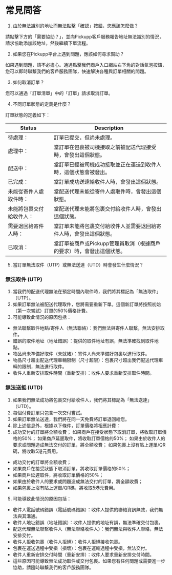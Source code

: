 # 常見問答

1. 由於無法識別的地址而無法點擊「確認」按鈕，您應該怎麼做？

請點擊下方的「需要協助？」，並向Pickupp客戶服務報告地址無法識別的情況，請求協助添加該地址，然後繼續下單流程。

2. 如果您在Pickupp平台上遇到問題，應該如何尋求幫助？

如果遇到問題，請不必擔心。通過點擊我們商戶入口網站右下角的對話氣泡按鈕，您可以即時聯繫我們的客戶服務團隊，快速解決各種與訂單相關的問題。

3. 如何取消訂單？

您可以通過「訂單清單」中的「訂單」請求取消訂單。

4. 不同訂單狀態的定義是什麼？

訂單狀態的定義如下：

| Status       | Description                            |
| ------------ | -------------------------------------- |
| 待處理：         | 訂單已提交，但尚未處理。                           |
| 處理中：         | 當訂單在包裹被司機接取之前被配送代理接受時，會發出這個狀態。         |
| 配送中：         | 當訂單已經被司機成功接取並正在運送到收件人時，這個狀態會被發出。       |
| 已完成：         | 當訂單成功送達給收件人時，會發出這個狀態。                  |
| 未能從寄件人處取件時：  | 當配送代理未能從寄件人處取件時，會發出這個狀態。               |
| 未能將包裹交付給收件人： | 當配送代理未能將包裹交付給收件人時，會發出這個狀態。             |
| 需要退回給寄件人時：   | 當訂單未能將包裹交付給收件人並需要退回給寄件人時，會發出這個狀態。      |
| 已取消：         | 當訂單被商戶或Pickupp管理員取消（根據商戶的要求）時，會發出這個狀態。 |

5. 當訂單無法取件（UTP）或無法送達（UTD）時會發生什麼情況？

### **無法取件 (UTP)**

1. 當我們的配送代理無法在預定時間內取件時，我們將其標記為「無法取件」（UTP）。
2. 如果訂單無法被配送代理取件，您將需要重新下單。這個新訂單將按照初始（第一次嘗試）訂單的50%價格計費。
3. 可能導致此情況的原因包括：

* 無法聯繫取件地點/寄件人（無法聯絡）：我們無法與寄件人聯繫，無法安排取件。
* 錯誤的取件地址（地址錯誤）：提供的取件地址有誤，無法準確找到取件地點。
* 物品尚未準備好取件（未就緒）：寄件人尚未準備好包裹以進行取件。
* 物品尺寸超出配送代理車輛限制（尺寸超限）：包裹尺寸超出我們配送代理車輛的限制，無法進行取件。
* 收件人重新安排取件時間（重新安排）：收件人要求重新安排取件時間。

### **無法送抵 (UTD)**

1. 如果我們無法成功將包裹交付給收件人，我們將其標記為「無法送達」（UTD）。
2. 每個付費訂單只包含一次交付嘗試。&#x20;
3. 如果訂單無法送達，我們將在同一天免費將訂單退回給您。&#x20;
4. 除上述信息外，根據以下條件，訂單價格將相應計費：
5. 成功交付的訂單將全額收費； 如果商戶在接受狀態下取消訂單，將收取訂單價格的50%； 如果商戶延遲取件，將收取訂單價格的50%； 如果由於收件人的要求或問題造成無法交付的訂單，將全額收費； 如果包裹上沒有貼上運單/QR碼，將收取5港元費用。

* 成功交付的訂單將全額收費；
* 如果商戶在接受狀態下取消訂單，將收取訂單價格的50%；
* 如果商戶延遲取件，將收取訂單價格的50%；&#x20;
* 如果由於收件人的要求或問題造成無法交付的訂單，將全額收費；&#x20;
* 如果包裹上沒有貼上運單/QR碼，將收取5港元費用。

5. 可能導致此情況的原因包括：

* 收件人電話號碼錯誤（電話號碼錯誤）：收件人提供的聯絡資訊無效，我們無法與其溝通。
* 收件人地址錯誤（地址錯誤）：收件人提供的地址有誤，無法準確交付包裹。
* 配送代理無法聯繫收件人（無法聯絡收件人）：我們無法與收件人聯絡，無法安排交付。
* 收件人拒收包裹（收件人拒絕）：收件人拒絕接收包裹。
* 包裹在運送過程中受損（損壞）：包裹在運輸過程中受損，無法交付。
* 收件人重新安排交付時間（重新安排）：收件人要求重新安排交付時間。
* 這些原因可能導致無法成功取件或交付包裹。如果您有任何問題或需要進一步協助，請隨時聯繫我們的客戶服務團隊。
